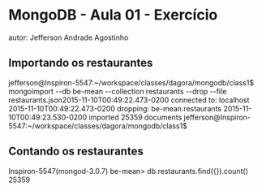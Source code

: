 # MongoDB - Aula 01 - Exercício
autor: Jefferson Andrade Agostinho

## Importando os restaurantes

jefferson@Inspiron-5547:~/workspace/classes/dagora/mongodb/class1$ mongoimport --db be-mean --collection restaurants --drop --file restaurants.json2015-11-10T00:49:22.473-0200	connected to: localhost
2015-11-10T00:49:22.473-0200	dropping: be-mean.restaurants
2015-11-10T00:49:23.530-0200	imported 25359 documents
jefferson@Inspiron-5547:~/workspace/classes/dagora/mongodb/class1$

## Contando os restaurantes

Inspiron-5547(mongod-3.0.7) be-mean> db.restaurants.find({}).count()
25359

